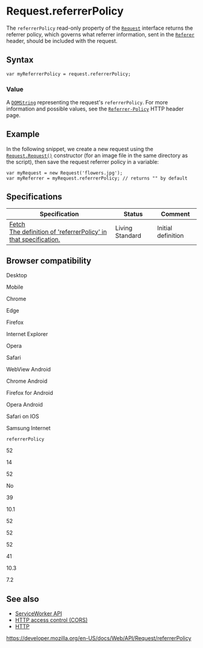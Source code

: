 # Request.referrerPolicy

The `referrerPolicy` read-only property of the [`Request`](../request) interface returns the referrer policy, which governs what referrer information, sent in the [`Referer`](https://developer.mozilla.org/en-US/docs/Web/HTTP/Headers/Referer) header, should be included with the request.

## Syntax

    var myReferrerPolicy = request.referrerPolicy;

### Value

A [`DOMString`](../domstring) representing the request's `referrerPolicy`. For more information and possible values, see the [`Referrer-Policy`](https://developer.mozilla.org/en-US/docs/Web/HTTP/Headers/Referrer-Policy) HTTP header page.

## Example

In the following snippet, we create a new request using the [`Request.Request()`](request) constructor (for an image file in the same directory as the script), then save the request referrer policy in a variable:

    var myRequest = new Request('flowers.jpg');
    var myReferrer = myRequest.referrerPolicy; // returns "" by default

## Specifications

<table><thead><tr class="header"><th>Specification</th><th>Status</th><th>Comment</th></tr></thead><tbody><tr class="odd"><td><a href="https://fetch.spec.whatwg.org/#dom-request-referrerpolicy">Fetch<br />
<span class="small">The definition of 'referrerPolicy' in that specification.</span></a></td><td><span class="spec-living">Living Standard</span></td><td>Initial definition</td></tr></tbody></table>

## Browser compatibility

Desktop

Mobile

Chrome

Edge

Firefox

Internet Explorer

Opera

Safari

WebView Android

Chrome Android

Firefox for Android

Opera Android

Safari on IOS

Samsung Internet

`referrerPolicy`

52

14

52

No

39

10.1

52

52

52

41

10.3

7.2

## See also

- [ServiceWorker API](../service_worker_api)
- [HTTP access control (CORS)](https://developer.mozilla.org/en-US/docs/Web/HTTP/CORS)
- [HTTP](https://developer.mozilla.org/en-US/docs/Web/HTTP)

<a href="https://developer.mozilla.org/en-US/docs/Web/API/Request/referrerPolicy" class="_attribution-link">https://developer.mozilla.org/en-US/docs/Web/API/Request/referrerPolicy</a>
